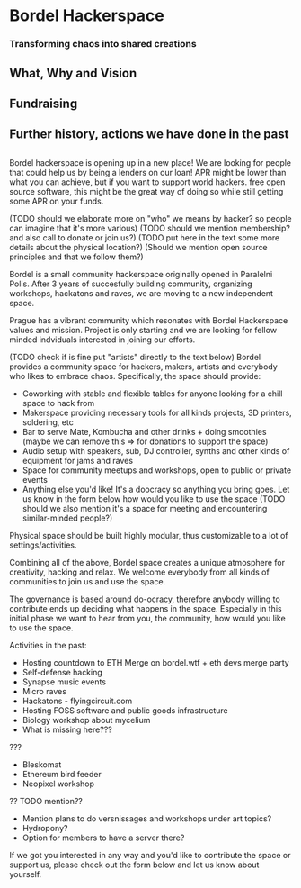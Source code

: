 # Bordel Hackerspace
### Transforming chaos into shared creations

## What, Why and Vision

## Fundraising

## Further history, actions we have done in the past

##

Bordel hackerspace is opening up in a new place! We are looking for people that could help us by being a lenders on our loan! APR might be lower than what you can achieve, but if you want to support world hackers. free open source software, this might be the great way of doing so while still getting some APR on your funds.

(TODO should we elaborate more on "who" we means by hacker? so people can imagine that it's more various)
(TODO should we mention membership? and also call to donate or join us?)
(TODO put here in the text some more details about the physical location?)
(Should we mention open source principles and that we follow them?)

Bordel is a small community hackerspace originally opened in Paralelni Polis. After 3 years of succesfully building
community, organizing workshops, hackatons and raves, we are moving to a new independent space.

Prague has a vibrant community which resonates with Bordel Hackerspace values and mission. Project is only
starting and we are looking for fellow minded indviduals interested in joining our efforts.

(TODO check if is fine put "artists" directly to the text below)
Bordel provides a community space for hackers, makers, artists and everybody who likes to embrace chaos. Specifically, the space should provide:
- Coworking with stable and flexible tables for anyone looking for a chill space to hack from
- Makerspace providing necessary tools for all kinds projects, 3D printers, soldering, etc
- Bar to serve Mate, Kombucha and other drinks + doing smoothies (maybe we can remove this => for donations to support the space)
- Audio setup with speakers, sub, DJ controller, synths and other kinds of equipment for jams and raves
- Space for community meetups and workshops, open to public or private events
- Anything else you'd like! It's a doocracy so anything you bring goes. Let us know in the form below how would you like to use the space
(TODO should we also mention it's a space for meeting and encountering similar-minded people?)

Physical space should be built highly modular, thus customizable to a lot of settings/activities.

Combining all of the above, Bordel space creates a unique atmosphere for creativity, hacking and relax. We
welcome everybody from all kinds of communities to join us and use the space.

The governance is based around do-ocracy, therefore anybody willing to contribute ends up deciding what
happens in the space. Especially in this initial phase we want to hear from you, the community, how would
you like to use the space.

Activities in the past:
- Hosting countdown to ETH Merge on bordel.wtf + eth devs merge party
- Self-defense hacking
- Synapse music events
- Micro raves
- Hackatons - flyingcircuit.com
- Hosting FOSS software and public goods infrastructure
- Biology workshop about mycelium
- What is missing here???

???
- Bleskomat
- Ethereum bird feeder
- Neopixel workshop

?? TODO mention??
- Mention plans to do versnissages and workshops under art topics?
- Hydropony?
- Option for members to have a server there?

If we got you interested in any way and you'd like to contribute the space or support us, please check out
the form below and let us know about yourself.
